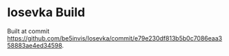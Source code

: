 # Iosevka Build

Built at commit  https://github.com/be5invis/Iosevka/commit/e79e230df813b5b0c7086eaa358883ae4ed34598.
